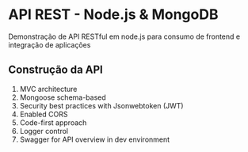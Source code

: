 # API REST - Node.js & MongoDB

Demonstração de API RESTful em node.js para consumo de frontend e integração de aplicações

## Construção da API

1. MVC architecture
2. Mongoose schema-based
3. Security best practices with Jsonwebtoken (JWT)
4. Enabled CORS
5. Code-first approach
6. Logger control
7. Swagger for API overview in dev environment
